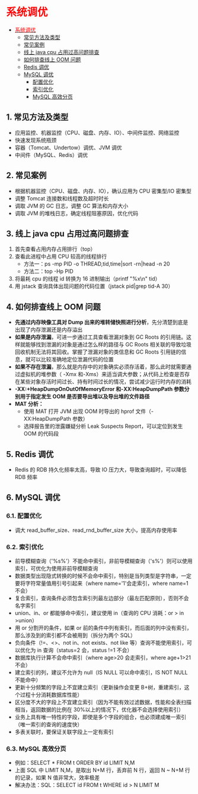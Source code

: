# <font color=red>系统调优</font>
<!-- TOC -->

- [<font color=red>系统调优</font>](#font-colorred%E7%B3%BB%E7%BB%9F%E8%B0%83%E4%BC%98font)
    - [常见方法及类型](#%E5%B8%B8%E8%A7%81%E6%96%B9%E6%B3%95%E5%8F%8A%E7%B1%BB%E5%9E%8B)
    - [常见案例](#%E5%B8%B8%E8%A7%81%E6%A1%88%E4%BE%8B)
    - [线上 java cpu 占用过高问题排查](#%E7%BA%BF%E4%B8%8A-java-cpu-%E5%8D%A0%E7%94%A8%E8%BF%87%E9%AB%98%E9%97%AE%E9%A2%98%E6%8E%92%E6%9F%A5)
    - [如何排查线上 OOM 问题](#%E5%A6%82%E4%BD%95%E6%8E%92%E6%9F%A5%E7%BA%BF%E4%B8%8A-oom-%E9%97%AE%E9%A2%98)
    - [Redis 调优](#redis-%E8%B0%83%E4%BC%98)
    - [MySQL 调优](#mysql-%E8%B0%83%E4%BC%98)
        - [配置优化](#%E9%85%8D%E7%BD%AE%E4%BC%98%E5%8C%96)
        - [索引优化](#%E7%B4%A2%E5%BC%95%E4%BC%98%E5%8C%96)
        - [MySQL 高效分页](#mysql-%E9%AB%98%E6%95%88%E5%88%86%E9%A1%B5)

<!-- /TOC -->
## 1. 常见方法及类型

- 应用监控、机器监控（CPU、磁盘、内存、IO）、中间件监控、网络监控
- 快速发现系统瓶颈
- 容器（Tomcat、Undertow）调优、JVM 调优
- 中间件（MySQL、Redis）调优

## 2. 常见案例

- 根据机器监控（CPU、磁盘、内存、IO），确认应用为 CPU 密集型/IO 密集型
- 调整 Tomcat 连接数和线程数及超时时长
- 调取 JVM 的 GC 日志，调整 GC 算法和内存大小
- 调取 JVM 的堆栈日志，确定线程阻塞原因，优化代码

## 3. 线上 java cpu 占用过高问题排查

1. 首先查看占用内存占用排行（top）
2. 查看此进程中占用 CPU 较高的线程排行
   - 方法一：ps -mp PID -o THREAD,tid,time|sort -rn|head -n 20
   - 方法二：top -Hp PID
3. 将最耗 cpu 的线程 id 转换为 16 进制输出（printf "%x\n" tid）
4. 用 jstack 查询具体出现问题的代码位置（jstack pid|grep tid-A 30）

## 4. 如何排查线上 OOM 问题

- **先通过内存映像工具对 Dump 出来的堆转储快照进行分析**，先分清楚到底是出现了内存泄漏还是内存溢出
- **如果是内存泄漏**，可进一步通过工具查看泄漏对象到 GC Roots 的引用链。这样就能够找到泄漏的对象是通过怎么样的路径与 GC Roots 相关联的导致垃圾回收机制无法将其回收。掌握了泄漏对象的类信息和 GC Roots 引用链的信息，就可以比较准确地定位泄漏代码的位置
- **如果不存在泄漏**，那么就是内存中的对象确实必须存活着，那么此时就需要通过虚拟机的堆参数（ -Xmx 和-Xms）来适当调大参数；从代码上检查是否存在某些对象存活时间过长、持有时间过长的情况，尝试减少运行时内存的消耗
- **-XX:+HeapDumpOnOutOfMemoryError 和-XX:HeapDumpPath 参数分别用于指定发生 OOM 是否要导出堆以及导出堆的文件路径**
- **MAT 分析：**
  - 使用 MAT 打开 JVM 出现 OOM 时导出的 hprof 文件（-XX:HeapDumpPath 参数）
  - 选择报告里的泄露嫌疑分析 Leak Suspects Report，可以定位到发生 OOM 的代码段

## 5. Redis 调优

- Redis 的 RDB 持久化频率太高，导致 IO 压力大，导致查询超时，可以降低 RDB 频率

## 6. MySQL 调优

### 6.1. 配置优化

- 调大 read_buffer_size、read_rnd_buffer_size 大小，提高内存使用率

### 6.2. 索引优化

- 前导模糊查询（'%s%'）不能命中索引，非前导模糊查询（'s%'）则可以使用索引，可优化为使用非前导模糊查询
- 数据类型出现隐式转换的时候不会命中索引，特别是当列类型是字符串，一定要将字符常量值用引号引起来（where name='1'会走索引，where name=1 不会）
- 复合索引，查询条件必须包含索引列最左边部分（最左匹配原则），否则不会名字索引
- union、in、or 都能够命中索引，建议使用 in（查询的 CPU 消耗：or > in >union）
- 用 or 分割开的条件，如果 or 前的条件中列有索引，而后面的列中没有索引，那么涉及到的索引都不会被用到（拆分为两个 SQL）
- 负向条件（!=、<>、not in、not exists、not like 等）查询不能使用索引，可以优化为 in 查询（status=2 会，status !=1 不会）
- 数据库执行计算不会命中索引（where age>20 会走索引，where age+1>21 不会）
- 建立索引的列，建议不允许为 null（IS NULL 可以命中索引，IS NOT NULL 不能命中）
- 更新十分频繁的字段上不宜建立索引（更新操作会变更 B+树，重建索引，这个过程十分消耗数据库性能）
- 区分度不大的字段上不宜建立索引（因为不能有效过滤数据，性能和全表扫描相当，返回数据的比例在 30%以上的情况下，优化器不会选择使用索引）
- 业务上具有唯一特性的字段，即使是多个字段的组合，也必须建成唯一索引（唯一索引的查询的速度快）
- 多表关联时，要保证关联字段上一定有索引

### 6.3. MySQL 高效分页

- 例如：SELECT \* FROM t ORDER BY id LIMIT N,M
- 上面 SQL 中 LIMIT N,M，是取出 N+M 行，丢弃前 N 行，返回 N ~ N+M 行的记录，如果 N 值非常大，效率极差
- 解决办法：SQL：SELECT id FROM t WHERE id > N LIMIT M
